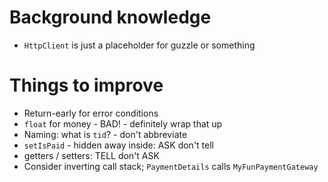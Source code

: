 # Background knowledge

 - `HttpClient` is just a placeholder for guzzle or something

# Things to improve

 - Return-early for error conditions
 - `float` for money - BAD! - definitely wrap that up
 - Naming: what is `tid`? - don't abbreviate
 - `setIsPaid` - hidden away inside: ASK don't tell
 - getters / setters: TELL don't ASK
 - Consider inverting call stack; `PaymentDetails` calls `MyFunPaymentGateway`
